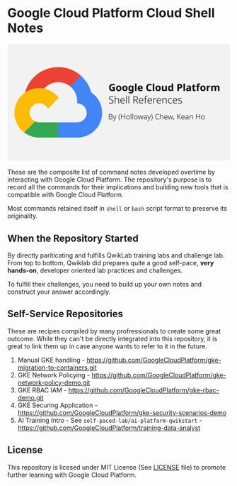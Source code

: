 # Google Cloud Platform Cloud Shell Notes
![banner](artwork/banner-1200x628.svg)

These are the composite list of command notes developed overtime by interacting
with Google Cloud Platform. The repository's purpose is to record all the
commands for their implications and building new tools that is compatible with
Google Cloud Platform.

Most commands retained itself in `shell` or `bash` script format to preserve
its originality.




## When the Repository Started
By directly pariticating and fulfills QwikLab training labs and challenge lab.
From top to bottom, Qwiklab did prepares quite a good self-pace, **very hands-on**,
developer oriented lab practices and challenges.

To fulfill their challenges, you need to build up your own notes and construct
your answer accordingly.




## Self-Service Repositories
These are recipes compiled by many profressionals to create some great outcome.
While they can't be directly integrated into this repository, it is great to
link them up in case anyone wants to refer to it in the future.

1. Manual GKE handling -
   https://github.com/GoogleCloudPlatform/gke-migration-to-containers.git
2. GKE Network Policying -
   https://github.com/GoogleCloudPlatform/gke-network-policy-demo.git
3. GKE RBAC IAM -
   https://github.com/GoogleCloudPlatform/gke-rbac-demo.git
4. GKE Securing Application -
   https://github.com/GoogleCloudPlatform/gke-security-scenarios-demo
5. AI Training Intro - See `self-paced-lab/ai-platform-qwikstart` -
   https://github.com/GoogleCloudPlatform/training-data-analyst




## License
This repository is licesed under MIT License (See [LICENSE](license) file)
to promote further learning with Google Cloud Platform.
